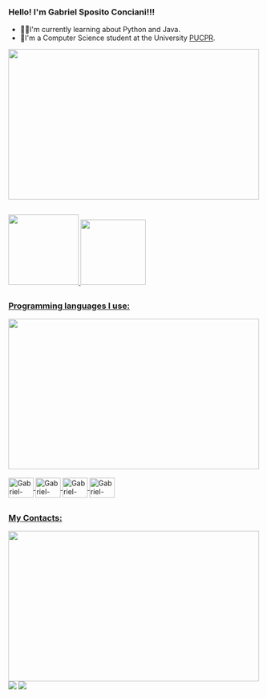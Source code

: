 ### Hello! I'm Gabriel Sposito Conciani!!!

- 👨‍🎓I'm currently learning about Python and Java.
- 📖I'm a Computer Science student at the University <a href="https://www.pucpr.br/">PUCPR</a>.

<div>
<img src="https://media.giphy.com/media/4oMoIbIQrvCjm/giphy.gif" width="500" height="300"/>
</div>

##

<div>
<a href="https://github.com/GabrielScon">
  <img height="140" src="https://github-readme-stats.vercel.app/api?username=GabrielScon&show_icons=true&theme=github_dark&include_all_commits=true&count_private=true"/>
  <img height="130" src="https://github-readme-stats.vercel.app/api/top-langs/?username=GabrielScon&layout=compact&langs_count=7&theme=github_dark"/>
</div>

##

### Programming languages I use:



<div>
<img src="https://media.giphy.com/media/13HgwGsXF0aiGY/giphy.gif" width="500" height="300"/>
</div>



<div style="display: inline_block"><br>
  <img align="center" alt="Gabriel-Python" height="40" width="50" src="https://cdn.jsdelivr.net/gh/devicons/devicon/icons/python/python-original.svg" />
   <img align="center" alt="Gabriel-Java" height="40" width="50" src="https://cdn.jsdelivr.net/gh/devicons/devicon/icons/java/java-original.svg" />  
  <img align="center" alt="Gabriel-HTML" height="40" width="50" src="https://cdn.jsdelivr.net/gh/devicons/devicon/icons/html5/html5-original.svg" />
  <img align="center" alt="Gabriel-CSS" height="40" width="50" src="https://cdn.jsdelivr.net/gh/devicons/devicon/icons/css3/css3-original.svg" />
</div>

##

### My Contacts:



<div>
<img src="https://media.giphy.com/media/yPhqlJccIOaru/giphy.gif" width="500" height="300"/>
</div>



<div>
<a href="https://www.linkedin.com/in/gabriel-sposito-4b3081250/" target="_blank"><img src="https://img.shields.io/badge/-LinkedIn-%230077B5?style=for-the-badge&logo=linkedin&logoColor=white" target="_blank"></a> 
  <a href = "mailto:gabrielspositoconciani@gmail.com"><img src="https://img.shields.io/badge/-Gmail-%23333?style=for-the-badge&logo=gmail&logoColor=white" target="_blank"></a>
</div>

